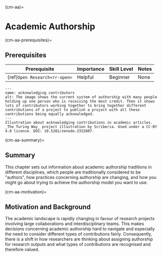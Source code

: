 (cm-aa)=
# Academic Authorship

(cm-aa-prerequisites)=
## Prerequisites

| Prerequisite                        | Importance | Skill Level | Notes |
| ----------------------------------- | ---------- | ----------- | ----- |
| {ref}`Open Research<rr-open>` | Helpful    | Beginner    | None  |

```{figure} ../figures/acknowledge-authors.*
---
name: acknowledging contributors
alt: The image shows the current system of authorship with many people holding up one person who is receiving the most credit. Then it shows lots of contributors working together to bring together different contributions of a project to publish a project with all these contributions being equally acknowledged.
---
Illustration about acknowledging contributions in academic articles.
_The Turing Way_ project illustration by Scriberia. Used under a CC-BY 4.0 licence. DOI: 10.5281/zenodo.3332807.

```

(cm-aa-summary)=
## Summary
This chapter sets out information about academic authorship traditions in different disciplines, which people are traditionally considered to be "authors", how practices concerning authorship are changing, and how you might go about trying to achieve the authorship model you want to use.

(cm-aa-motivation)=
## Motivation and Background
The academic landscape is rapidly changing in favour of research projects involving large collaborations and interdisciplinary teams. This makes decisions concerning academic authorship hard to navigate and especially the need to consider different types of contributions fairly. Consequently, there is a shift in how researchers are thinking about assigning authorship for research outputs and what types of contributions are recognised and therefore valued.
